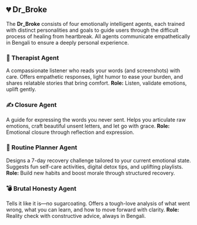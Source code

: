 ## 💔 Dr_Broke

The **Dr_Broke** consists of four emotionally intelligent agents, each trained with distinct personalities and goals to guide users through the difficult process of healing from heartbreak. All agents communicate empathetically in Bengali to ensure a deeply personal experience.

### 🧠 Therapist Agent

A compassionate listener who reads your words (and screenshots) with care. Offers empathetic responses, light humor to ease your burden, and shares relatable stories that bring comfort.
**Role:** Listen, validate emotions, uplift gently.

### ✍️ Closure Agent

A guide for expressing the words you never sent. Helps you articulate raw emotions, craft beautiful unsent letters, and let go with grace.
**Role:** Emotional closure through reflection and expression.

### 📅 Routine Planner Agent

Designs a 7-day recovery challenge tailored to your current emotional state. Suggests fun self-care activities, digital detox tips, and uplifting playlists.
**Role:** Build new habits and boost morale through structured recovery.

### 💣 Brutal Honesty Agent

Tells it like it is—no sugarcoating. Offers a tough-love analysis of what went wrong, what you can learn, and how to move forward with clarity.
**Role:** Reality check with constructive advice, always in Bengali.

